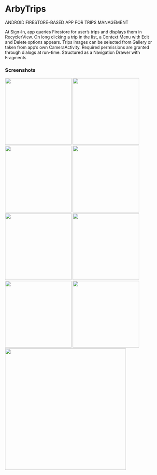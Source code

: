 # ArbyTrips

ANDROID FIRESTORE-BASED APP FOR TRIPS MANAGEMENT

At Sign-In, app queries Firestore for user’s trips and displays them in RecyclerView. On long clicking a trip in the list, a Context Menu with Edit and Delete options appears. Trips images can be selected from Gallery or taken from app’s own CameraActivity. Required permissions are granted through dialogs at run-time. Structured as a Navigation Drawer with Fragments.

### Screenshots
<img src="https://imgur.com/3FOVUZy.png" width="220">  <img src="https://imgur.com/2usEjg4.png" width="220">
<img src="https://imgur.com/DZolsaz.png" width="220">  <img src="https://imgur.com/Y2cNd7N.png" width="220">
<img src="https://imgur.com/ZOsTFJe.png" width="220">  <img src="https://imgur.com/9v1O1KE.png" width="220"> 
<img src="https://imgur.com/BJpsKro.png" width="220">  <img src="https://imgur.com/SRjXud0.png" width="220"> 
<img src="https://imgur.com/571hUqI" width="400"> 
